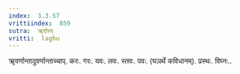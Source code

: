 ```yaml
---
index:  3.3.57
vrittiindex:  859
sutra:  ॠदोरप्
vritti:  laghu 
---
```


ॠवर्णान्तादुवर्णान्ताच्चाप्. करः. गरः. यवः. लवः. स्तवः. पवः. (घञर्थे कविधानम्). प्रस्थः. विघ्नः..

